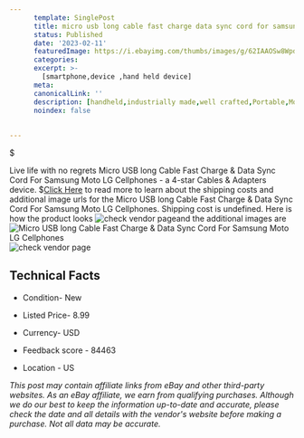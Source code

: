 ```yaml
---
      template: SinglePost
      title: micro usb long cable fast charge data sync cord for samsung moto lg cellphones
      status: Published
      date: '2023-02-11'
      featuredImage: https://i.ebayimg.com/thumbs/images/g/62IAAOSw8WpdUTCd/s-l225.jpg
      categories: 
      excerpt: >-
        [smartphone,device ,hand held device]
      meta:
      canonicalLink: ''
      description: [handheld,industrially made,well crafted,Portable,Mobile,Compact,Convenient,Lightweight,Maneuverable,Man-portable,Miniature,Carriable,Hand-held,Light,Holdable,Transportable,Mobile device,Pocket-sized,On-the-go,Wireless,Cordless,Compact size,Convenient size, smartphone,device ,hand held device]
      noindex: false
      
        
---
```

$

Live life with no regrets Micro USB long Cable Fast Charge & Data Sync Cord For Samsung Moto LG Cellphones - a 4-star Cables & Adapters device.
$[Click Here](https://www.ebay.com/itm/133140512419?hash=item1effcafea3%3Ag%3A62IAAOSw8WpdUTCd&mkevt=1&mkcid=1&mkrid=711-53200-19255-0&campid=%253CePNCampaignId%253E&customid=%253CreferenceId%253E&toolid=10049) to read more to learn about the shipping costs and additional image urls for the Micro USB long Cable Fast Charge & Data Sync Cord For Samsung Moto LG Cellphones. Shipping cost is undefined. Here is how the product looks ![check vendor page](https://i.ebayimg.com/thumbs/images/g/62IAAOSw8WpdUTCd/s-l225.jpg)and the additional images are![Micro USB long Cable Fast Charge & Data Sync Cord For Samsung Moto LG Cellphones](https://i.ebayimg.com/images/g/62IAAOSw8WpdUTCd/s-l1200.jpg)![check vendor page](https://origin-galleryplus.ebayimg.com/ws/web/133140512419_2_0_1/225x225.jpg,https://origin-galleryplus.ebayimg.com/ws/web/133140512419_3_0_1/225x225.jpg,https://origin-galleryplus.ebayimg.com/ws/web/133140512419_4_0_1/225x225.jpg,https://origin-galleryplus.ebayimg.com/ws/web/133140512419_5_0_1/225x225.jpg,https://origin-galleryplus.ebayimg.com/ws/web/133140512419_6_0_1/225x225.jpg,https://origin-galleryplus.ebayimg.com/ws/web/133140512419_7_0_1/225x225.jpg,https://origin-galleryplus.ebayimg.com/ws/web/133140512419_8_0_1/225x225.jpg,https://origin-galleryplus.ebayimg.com/ws/web/133140512419_9_0_1/225x225.jpg,https://origin-galleryplus.ebayimg.com/ws/web/133140512419_10_0_1/225x225.jpg,https://origin-galleryplus.ebayimg.com/ws/web/133140512419_11_0_1/225x225.jpg,https://origin-galleryplus.ebayimg.com/ws/web/133140512419_12_0_1/225x225.jpg)



 ## Technical Facts 



     
      

 - Condition- New 


      

 - Listed Price- 8.99 


      

 - Currency- USD 


      

 - Feedback score - 84463 


      

 - Location - US 


      
      

 *_This post may contain affiliate links from eBay and other third-party websites. As an eBay affiliate, we earn from qualifying purchases. Although we do our best to keep the information up-to-date and accurate, please check the date and all details with the vendor's website before making a purchase. Not all data may be accurate._*






